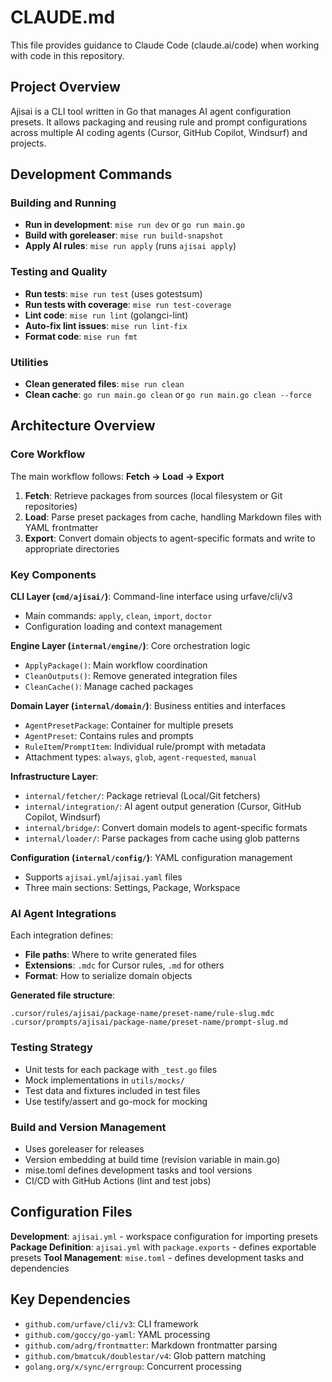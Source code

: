 # CLAUDE.md

This file provides guidance to Claude Code (claude.ai/code) when working with code in this repository.

## Project Overview

Ajisai is a CLI tool written in Go that manages AI agent configuration presets. It allows packaging and reusing rule and prompt configurations across multiple AI coding agents (Cursor, GitHub Copilot, Windsurf) and projects.

## Development Commands

### Building and Running

- **Run in development**: `mise run dev` or `go run main.go`
- **Build with goreleaser**: `mise run build-snapshot`
- **Apply AI rules**: `mise run apply` (runs `ajisai apply`)

### Testing and Quality

- **Run tests**: `mise run test` (uses gotestsum)
- **Run tests with coverage**: `mise run test-coverage`
- **Lint code**: `mise run lint` (golangci-lint)
- **Auto-fix lint issues**: `mise run lint-fix`
- **Format code**: `mise run fmt`

### Utilities

- **Clean generated files**: `mise run clean`
- **Clean cache**: `go run main.go clean` or `go run main.go clean --force`

## Architecture Overview

### Core Workflow

The main workflow follows: **Fetch → Load → Export**

1. **Fetch**: Retrieve packages from sources (local filesystem or Git repositories)
2. **Load**: Parse preset packages from cache, handling Markdown files with YAML frontmatter
3. **Export**: Convert domain objects to agent-specific formats and write to appropriate directories

### Key Components

**CLI Layer (`cmd/ajisai/`)**: Command-line interface using urfave/cli/v3

- Main commands: `apply`, `clean`, `import`, `doctor`
- Configuration loading and context management

**Engine Layer (`internal/engine/`)**: Core orchestration logic

- `ApplyPackage()`: Main workflow coordination
- `CleanOutputs()`: Remove generated integration files
- `CleanCache()`: Manage cached packages

**Domain Layer (`internal/domain/`)**: Business entities and interfaces

- `AgentPresetPackage`: Container for multiple presets
- `AgentPreset`: Contains rules and prompts
- `RuleItem`/`PromptItem`: Individual rule/prompt with metadata
- Attachment types: `always`, `glob`, `agent-requested`, `manual`

**Infrastructure Layer**:

- `internal/fetcher/`: Package retrieval (Local/Git fetchers)
- `internal/integration/`: AI agent output generation (Cursor, GitHub Copilot, Windsurf)
- `internal/bridge/`: Convert domain models to agent-specific formats
- `internal/loader/`: Parse packages from cache using glob patterns

**Configuration (`internal/config/`)**: YAML configuration management

- Supports `ajisai.yml`/`ajisai.yaml` files
- Three main sections: Settings, Package, Workspace

### AI Agent Integrations

Each integration defines:

- **File paths**: Where to write generated files
- **Extensions**: `.mdc` for Cursor rules, `.md` for others
- **Format**: How to serialize domain objects

**Generated file structure**:

```text
.cursor/rules/ajisai/package-name/preset-name/rule-slug.mdc
.cursor/prompts/ajisai/package-name/preset-name/prompt-slug.md
```

### Testing Strategy

- Unit tests for each package with `_test.go` files
- Mock implementations in `utils/mocks/`
- Test data and fixtures included in test files
- Use testify/assert and go-mock for mocking

### Build and Version Management

- Uses goreleaser for releases
- Version embedding at build time (revision variable in main.go)
- mise.toml defines development tasks and tool versions
- CI/CD with GitHub Actions (lint and test jobs)

## Configuration Files

**Development**: `ajisai.yml` - workspace configuration for importing presets
**Package Definition**: `ajisai.yml` with `package.exports` - defines exportable presets
**Tool Management**: `mise.toml` - defines development tasks and dependencies

## Key Dependencies

- `github.com/urfave/cli/v3`: CLI framework
- `github.com/goccy/go-yaml`: YAML processing
- `github.com/adrg/frontmatter`: Markdown frontmatter parsing
- `github.com/bmatcuk/doublestar/v4`: Glob pattern matching
- `golang.org/x/sync/errgroup`: Concurrent processing

